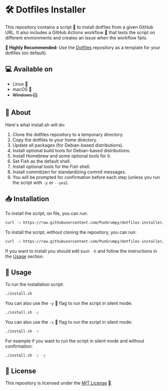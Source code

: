 # 🛠️ Dotfiles Installer

This repository contains a script 📜 to install dotfiles from a given GitHub URL. It also includes a GitHub Actions workflow 💫 that tests the script on different environments and creates an issue when the workflow fails.

**📌 Highly Recommended:** Use the [Dotfiles](https://github.com/PunGrumpy/dotfiles) repository as a template for your dotfiles (on default).

## 💻 Available on

- Linux 🐧
- macOS 🍎
- ~~Windows 🪟~~

## 📜 About

Here's what install.sh will do:

1. Clone the dotfiles repository to a temporary directory.
2. Copy the dotfiles to your home directory.
3. Update all packages (for Debian-based distributions).
4. Install optional build tools for Debian-based distributions.
5. Install Homebrew and some optional tools for it.
6. Set Fish as the default shell.
7. Install optional tools for the Fish shell.
8. Install commitizen for standardizing commit messages.
9. You will be prompted for confirmation before each step (unless you run the script with `-y` or `--yes`).

## 📥 Installation

To install the script, on file, you can run:

```bash
curl -s https://raw.githubusercontent.com/PunGrumpy/dotfiles-installer/main/install.sh -o install.sh
```

To install the script, without cloning the repository, you can run:

```bash
curl -s https://raw.githubusercontent.com/PunGrumpy/dotfiles-installer/main/install.sh | bash -h
```

If you want to install you should edit `bash -h` and follow the instructions in the [Usage](#-usage) section.

## 📖 Usage

To run the installation script:

```bash
./install.sh
```

You can also use the `-y` 🤫 flag to run the script in silent mode:

```bash
./install.sh -y
```

You can also use the `-s` 🤫 flag to run the script in silent mode:

```bash
./install.sh -s
```

For example if you want to run the script in silent mode and without confirmation:

```bash
./install.sh -s -y
```

## 📃 License

This repository is licensed under the [MIT License](LICENSE) 📝.
